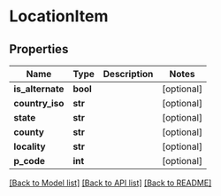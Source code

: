 # LocationItem

## Properties
Name | Type | Description | Notes
------------ | ------------- | ------------- | -------------
**is_alternate** | **bool** |  | [optional] 
**country_iso** | **str** |  | [optional] 
**state** | **str** |  | [optional] 
**county** | **str** |  | [optional] 
**locality** | **str** |  | [optional] 
**p_code** | **int** |  | [optional] 

[[Back to Model list]](../README.md#documentation-for-models) [[Back to API list]](../README.md#documentation-for-api-endpoints) [[Back to README]](../README.md)


